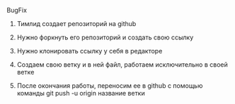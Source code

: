 BugFix

1. Тимлид создает репозиторий на github

2. Нужно форкнуть его репозиторий и создать свою ссылку
3. Нужно клонировать ссылку у себя в редакторе 

4. Создаем свою ветку и в ней файл, работаем исключительно в своей ветке

5. После окончания работы, переносим ее в github с помощью команды git push -u origin название ветки